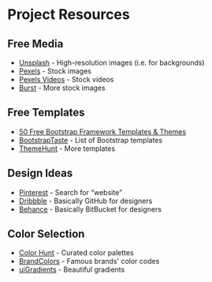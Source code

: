 Project Resources
=================

Free Media
----------
- [Unsplash](https://unsplash.com/) - High-resolution images (i.e. for backgrounds)
- [Pexels](https://www.pexels.com/) - Stock images
- [Pexels Videos](https://videos.pexels.com/) - Stock videos
- [Burst](https://burst.shopify.com/) - More stock images


Free Templates
--------------
- [50 Free Bootstrap Framework Templates & Themes](https://speckyboy.com/free-bootstrap-framework-templates/)
- [BootstrapTaste](https://bootstraptaste.com/) - List of Bootstrap templates
- [ThemeHunt](https://themehunt.com/latest) - More templates


Design Ideas
------------
- [Pinterest](https://www.pinterest.com/) - Search for “website”
- [Dribbble](https://dribbble.com/) - Basically GitHub for designers
- [Behance](https://www.behance.net/) - Basically BitBucket for designers


Color Selection
---------------
- [Color Hunt](http://www.colorhunt.co/) - Curated color palettes
- [BrandColors](https://brandcolors.net/) - Famous brands' color codes
- [uiGradients](https://uigradients.com/) - Beautiful gradients
